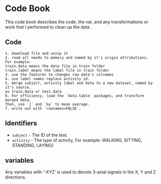 # Code Book

This code book describes the code, the var, and any 
transformations or work that I performed to clean up 
the data .

## Code
    1. download file and unzip it 
	2. read all needs to memory and named by it's origin attributions.
	For example: 
	train.data means the data file in train folder 
	train.label means the label file in train folder
	3. use the features to changes raw data's colnames
	4. use label names replace activity id.
	5. merge subject, activity label and data to a new dataset, named by it's source, 
	as train.data or test.data
	6. For efficiency, load the `data.table` packages, and transform merged data.
	Then, use `j` and `by` to mean average.
	7. write out with `rownames=FALSE`.
## Identifiers

* `subject` - The ID of the test.
* `activity` - The type of activity, For example: WALKING, SITTING, STANDING, LAYING)
## variables

Any variables with '-XYZ' is used to denote 3-axial signals 
in the X, Y and Z directions.

